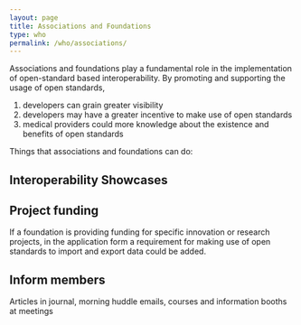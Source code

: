 ```yaml
---
layout: page
title: Associations and Foundations
type: who
permalink: /who/associations/
---
```


Associations and foundations play a fundamental role in the implementation of open-standard based interoperability. By promoting and supporting the usage of open standards, 

1. developers can grain greater visibility
2. developers may have a greater incentive to make use of open standards
3. medical providers could more knowledge about the existence and benefits of open standards

Things that associations and foundations can do:

## Interoperability Showcases

## Project funding

If a foundation is providing funding for specific innovation or research projects, in the application form a requirement for making use of open standards to import and export data could be added.

## Inform members

Articles in journal, morning huddle emails, courses and information booths at meetings 